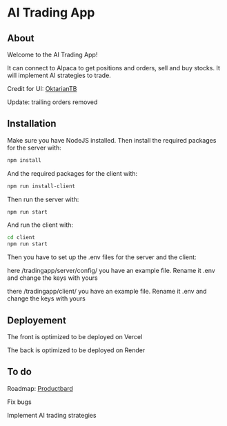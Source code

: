 # AI Trading App



## About
Welcome to the AI Trading App!

It can connect to Alpaca to get positions and orders, sell and buy stocks.
It will implement AI strategies to trade.


Credit for UI: [OktarianTB](https://github.com/OktarianTB/stock-trading-simulator) 


Update: trailing orders removed


## Installation
Make sure you have NodeJS installed. Then install the required packages for the server with:

```sh
npm install
```

And the required packages for the client with:
```sh
npm run install-client
```


Then run the server with:
```sh
npm run start
```
And run the client with:
```sh
cd client
npm run start
```

Then you have to set up the .env files for the server and the client:

here  /tradingapp/server/config/ you have an example file. Rename it .env and change the keys with yours

there /tradingapp/client/  you have an example file. Rename it .env and change the keys with yours


## Deployement
The front is optimized to be deployed on Vercel

The back is optimized to be deployed on Render


## To do

Roadmap: [Productbard](https://roadmap.productboard.com/21c090eb-9351-42c4-a248-b59747aa299f) 


Fix bugs

Implement AI trading strategies




